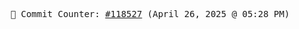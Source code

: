 <p align="center">
    <samp>
        📮 Commit Counter: <a href="https://github.com/Javascript-void0/Javascript-void0/commits/main">#118527</a> (April 26, 2025 @ 05:28 PM)
    </samp>
</p>